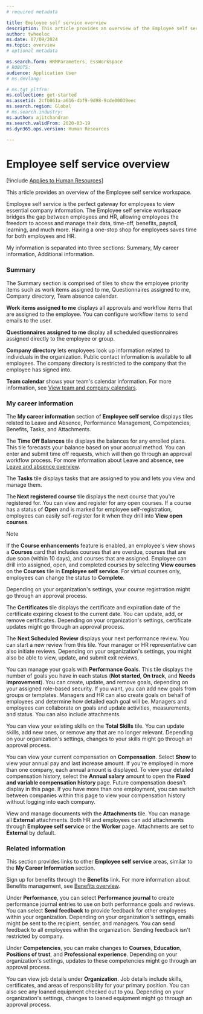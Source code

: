 ```yaml
---
# required metadata

title: Employee self service overview
description: This article provides an overview of the Employee self service workspace.
author: twheeloc
ms.date: 07/09/2024
ms.topic: overview
# optional metadata

ms.search.form: HRMParameters, EssWorkspace
# ROBOTS: 
audience: Application User
# ms.devlang: 

# ms.tgt_pltfrm: 
ms.collection: get-started
ms.assetid: 2cfb061a-a616-4bf9-9d98-9cde00039eec
ms.search.region: Global
# ms.search.industry: 
ms.author: ajitchandran
ms.search.validFrom: 2020-03-19
ms.dyn365.ops.version: Human Resources

---
```


# Employee self service overview


[!include [Applies to Human Resources](../includes/applies-to-hr.md)]

This article provides an overview of the Employee self service workspace.

Employee self service is the perfect gateway for employees to view essential company information. The Employee self service workspace bridges the gap between employees and HR, allowing employees the freedom to access and manage their data, time-off, benefits, payroll, learning, and much more. Having a one-stop shop for employees saves time for both employees and HR. 

My information is separated into three sections: Summary, My career information, Additional information.  

### Summary 
The Summary section is comprised of tiles to show the employee priority items such as work items assigned to me, Questionnaires assigned to me, Company directory, Team absence calendar.  

**Work items assigned to me** displays all approvals and workflow items that are assigned to the employee. You can configure workflow items to send emails to the user.

**Questionnaires assigned to me** display all scheduled questionnaires assigned directly to the employee or group.

**Company directory** lets employees look up information related to individuals in the organization. Public contact information is available to all employees. The company directory is restricted to the company that the employee has signed into.

**Team calendar** shows your team's calendar information. For more information, see [View team and company calendars](hr-employee-self-service-calendar.md).

### My career information

The **My career information** section of **Employee self service** displays tiles related to Leave and Absence, Performance Management, Competencies, Benefits, Tasks, and Attachments.

The **Time Off Balances** tile displays the balances for any enrolled plans. This tile forecasts your balance based on your accrual method. You can enter and submit time off requests, which will then go through an approval workflow process. For more information about Leave and absence, see [Leave and absence overview](hr-leave-and-absence-overview.md).

The **Tasks** tile displays tasks that are assigned to you and lets you view and manage them.

The **Next registered course** tile displays the next course that you're registered for. You can view and register for any open courses. If a course has a status of **Open** and is marked for employee self-registration, employees can easily self-register for it when they drill into **View open courses**.

> [!NOTE] 
> If the **Course enhancements** feature is enabled, an employee's view shows a **Courses** card that includes courses that are overdue, courses that are due soon (within 10 days), and courses that are assigned. Employee can drill into assigned, open, and completed courses by selecting **View courses** on the **Courses** tile in **Employee self service**. For virtual courses only, employees can change the status to **Complete**.

Depending on your organization's settings, your course registration might go through an approval process.

The **Certificates** tile displays the certificate and expiration date of the certificate expiring closest to the current date. You can update, add, or remove certificates. Depending on your organization's settings, certificate updates might go through an approval process.

The **Next Scheduled Review** displays your next performance review. You can start a new review from this tile. Your manager or HR representative can also initiate reviews. Depending on your organization's settings, you might also be able to view, update, and submit exit reviews.

You can manage your goals with **Performance Goals**. This tile displays the number of goals you have in each status (**Not started**, **On track**, and **Needs improvement**). You can create, update, and remove goals, depending on your assigned role-based security. If you want, you can add new goals from groups or templates. Managers and HR can also create goals on behalf of employees and determine how detailed each goal will be. Managers and employees can collaborate on goals and update activities, measurements, and status. You can also include attachments.

You can view your existing skills on the **Total Skills** tile. You can update skills, add new ones, or remove any that are no longer relevant. Depending on your organization's settings, changes to your skills might go through an approval process.

You can view your current compensation on **Compensation**. Select **Show** to view your annual pay and last increase amount. If you're employed in more than one company, each annual amount is displayed. To view your detailed compensation history, select the **Annual salary** amount to open the **Fixed and variable compensation history** page. Future compensation doesn't display in this page. If you have more than one employment, you can switch between companies within this page to view your compensation history without logging into each company.

View and manage documents with the **Attachments** tile. You can manage all **External** attachments. Both HR and employees can add attachments through **Employee self service** or the **Worker** page. Attachments are set to **External** by default.

### Related information

This section provides links to other **Employee self service** areas, similar to the **My Career Information** section.

Sign up for benefits through the **Benefits** link. For more information about Benefits management, see [Benefits overview](hr-benefits-management-overview.md).

Under **Performance**, you can select **Performance journal** to create performance journal entries to use on both performance goals and reviews. You can select **Send feedback** to provide feedback for other employees within your organization. Depending on your organization's settings, emails might be sent to the recipient, sender, and managers. You can send feedback to all employees within the organization. Sending feedback isn't restricted by company.

Under **Competencies**, you can make changes to **Courses**, **Education**, **Positions of trust**, and **Professional experience**. Depending on your organization's settings, updates to these competencies might go through an approval process.

You can view job details under **Organization**. Job details include skills, certificates, and areas of responsibility for your primary position. You can also see any loaned equipment checked out to you. Depending on your organization's settings, changes to loaned equipment might go through an approval process.

